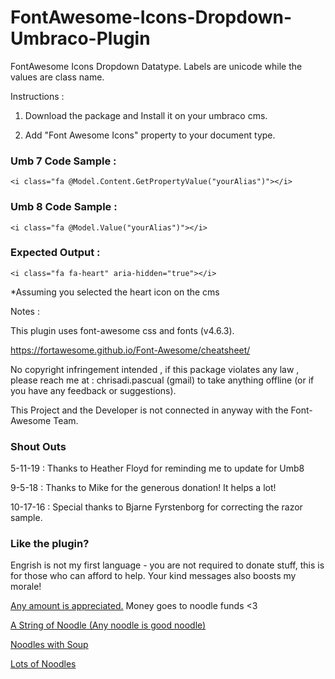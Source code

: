 # FontAwesome-Icons-Dropdown-Umbraco-Plugin
FontAwesome Icons Dropdown Datatype. Labels are unicode while the values are class name.

Instructions :

1) Download the package and Install it on your umbraco cms. 

2) Add "Font Awesome Icons" property to your document type.

### Umb 7 Code Sample :
```
<i class="fa @Model.Content.GetPropertyValue("yourAlias")"></i>
```

### Umb 8 Code Sample :
```
<i class="fa @Model.Value("yourAlias")"></i>
```
### Expected Output :
```
<i class="fa fa-heart" aria-hidden="true"></i>
```
 *Assuming you selected the heart icon on the cms

Notes :

This plugin uses font-awesome css and fonts (v4.6.3).

https://fortawesome.github.io/Font-Awesome/cheatsheet/


No copyright infringement intended , if this package violates any law , please reach me at : chrisadi.pascual (gmail) to take anything offline (or if you have any feedback or suggestions).

This Project and the Developer is not connected in anyway with the Font-Awesome Team.

### Shout Outs ###

5-11-19 : Thanks to Heather Floyd for reminding me to update for Umb8

9-5-18 : Thanks to Mike for the generous donation! It helps a lot!

10-17-16 :  Special thanks to Bjarne Fyrstenborg for correcting the razor sample.

### Like the plugin?

Engrish is not my first language - you are not required to donate stuff, this is for those
who can afford to help. Your kind messages also boosts my morale!

[Any amount is appreciated.](https://paypal.me/chrispascual/)
Money goes to noodle funds <3 

[A String of Noodle (Any noodle is good noodle)](https://paypal.me/chrispascual/1)

[Noodles with Soup](https://paypal.me/chrispascual/5)

[Lots of Noodles](https://paypal.me/chrispascual/10)
